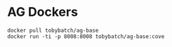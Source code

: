 # AG Dockers

    docker pull tobybatch/ag-base
    docker run -ti -p 8008:8008 tobybatch/ag-base:cove
